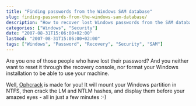 ```yaml
---
title: "Finding passwords from the Windows SAM database"
slug: finding-passwords-from-the-windows-sam-database/
description: "How to recover lost Windows passwords from the SAM database using Ophcrack."
categories: ["Windows", "Security"]
date: "2007-08-31T15:06:00+02:00"
lastmod: "2007-08-31T15:06:00+02:00"
tags: ["Windows", "Password", "Recovery", "Security", "SAM"]
---
```


Are you one of those people who have lost their password? And you neither want to reset it through the recovery console, nor format your Windows installation to be able to use your machine.

Well, [Ophcrack](https://ophcrack.sourceforge.net/) is made for you! It will mount your Windows partition in NTFS, then crack the LM and NTLM hashes, and display them before your amazed eyes - all in just a few minutes :-)
